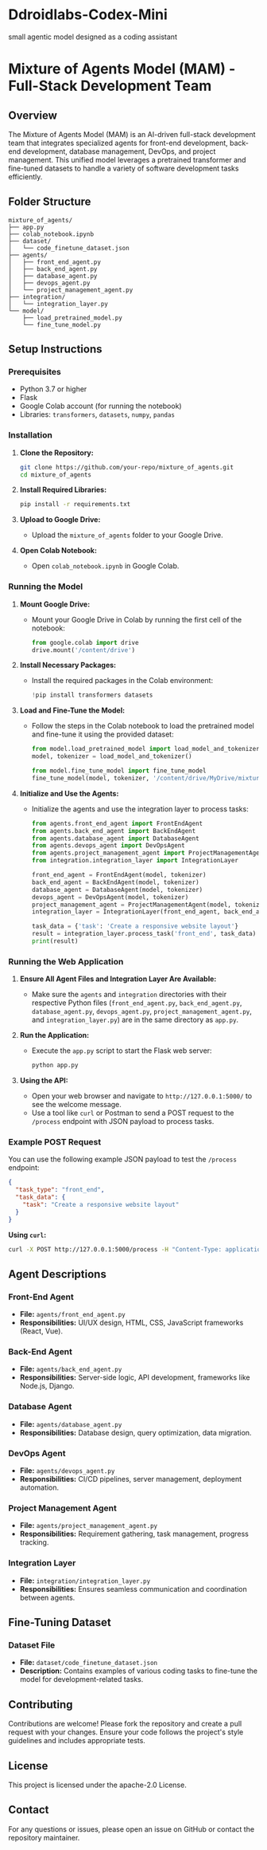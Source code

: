 # Ddroidlabs-Codex-Mini
small agentic model designed as a coding assistant

# Mixture of Agents Model (MAM) - Full-Stack Development Team

## Overview

The Mixture of Agents Model (MAM) is an AI-driven full-stack development team that integrates specialized agents for front-end development, back-end development, database management, DevOps, and project management. This unified model leverages a pretrained transformer and fine-tuned datasets to handle a variety of software development tasks efficiently.

## Folder Structure

```
mixture_of_agents/
├── app.py
├── colab_notebook.ipynb
├── dataset/
│   └── code_finetune_dataset.json
├── agents/
│   ├── front_end_agent.py
│   ├── back_end_agent.py
│   ├── database_agent.py
│   ├── devops_agent.py
│   └── project_management_agent.py
├── integration/
│   └── integration_layer.py
└── model/
    ├── load_pretrained_model.py
    └── fine_tune_model.py
```

## Setup Instructions

### Prerequisites

- Python 3.7 or higher
- Flask
- Google Colab account (for running the notebook)
- Libraries: `transformers`, `datasets`, `numpy`, `pandas`

### Installation

1. **Clone the Repository:**
   ```bash
   git clone https://github.com/your-repo/mixture_of_agents.git
   cd mixture_of_agents
   ```

2. **Install Required Libraries:**
   ```bash
   pip install -r requirements.txt
   ```

3. **Upload to Google Drive:**
   - Upload the `mixture_of_agents` folder to your Google Drive.

4. **Open Colab Notebook:**
   - Open `colab_notebook.ipynb` in Google Colab.

### Running the Model

1. **Mount Google Drive:**
   - Mount your Google Drive in Colab by running the first cell of the notebook:
     ```python
     from google.colab import drive
     drive.mount('/content/drive')
     ```

2. **Install Necessary Packages:**
   - Install the required packages in the Colab environment:
     ```python
     !pip install transformers datasets
     ```

3. **Load and Fine-Tune the Model:**
   - Follow the steps in the Colab notebook to load the pretrained model and fine-tune it using the provided dataset:
     ```python
     from model.load_pretrained_model import load_model_and_tokenizer
     model, tokenizer = load_model_and_tokenizer()

     from model.fine_tune_model import fine_tune_model
     fine_tune_model(model, tokenizer, '/content/drive/MyDrive/mixture_of_agents/dataset/code_finetune_dataset.json')
     ```

4. **Initialize and Use the Agents:**
   - Initialize the agents and use the integration layer to process tasks:
     ```python
     from agents.front_end_agent import FrontEndAgent
     from agents.back_end_agent import BackEndAgent
     from agents.database_agent import DatabaseAgent
     from agents.devops_agent import DevOpsAgent
     from agents.project_management_agent import ProjectManagementAgent
     from integration.integration_layer import IntegrationLayer

     front_end_agent = FrontEndAgent(model, tokenizer)
     back_end_agent = BackEndAgent(model, tokenizer)
     database_agent = DatabaseAgent(model, tokenizer)
     devops_agent = DevOpsAgent(model, tokenizer)
     project_management_agent = ProjectManagementAgent(model, tokenizer)
     integration_layer = IntegrationLayer(front_end_agent, back_end_agent, database_agent, devops_agent, project_management_agent)

     task_data = {'task': 'Create a responsive website layout'}
     result = integration_layer.process_task('front_end', task_data)
     print(result)
     ```

### Running the Web Application

1. **Ensure All Agent Files and Integration Layer Are Available:**
   - Make sure the `agents` and `integration` directories with their respective Python files (`front_end_agent.py`, `back_end_agent.py`, `database_agent.py`, `devops_agent.py`, `project_management_agent.py`, and `integration_layer.py`) are in the same directory as `app.py`.

2. **Run the Application:**
   - Execute the `app.py` script to start the Flask web server:
     ```bash
     python app.py
     ```

3. **Using the API:**
   - Open your web browser and navigate to `http://127.0.0.1:5000/` to see the welcome message.
   - Use a tool like `curl` or Postman to send a POST request to the `/process` endpoint with JSON payload to process tasks.

### Example POST Request
You can use the following example JSON payload to test the `/process` endpoint:

```json
{
  "task_type": "front_end",
  "task_data": {
    "task": "Create a responsive website layout"
  }
}
```

**Using `curl`:**
```bash
curl -X POST http://127.0.0.1:5000/process -H "Content-Type: application/json" -d '{"task_type": "front_end", "task_data": {"task": "Create a responsive website layout"}}'
```

## Agent Descriptions

### Front-End Agent
- **File:** `agents/front_end_agent.py`
- **Responsibilities:** UI/UX design, HTML, CSS, JavaScript frameworks (React, Vue).

### Back-End Agent
- **File:** `agents/back_end_agent.py`
- **Responsibilities:** Server-side logic, API development, frameworks like Node.js, Django.

### Database Agent
- **File:** `agents/database_agent.py`
- **Responsibilities:** Database design, query optimization, data migration.

### DevOps Agent
- **File:** `agents/devops_agent.py`
- **Responsibilities:** CI/CD pipelines, server management, deployment automation.

### Project Management Agent
- **File:** `agents/project_management_agent.py`
- **Responsibilities:** Requirement gathering, task management, progress tracking.

### Integration Layer
- **File:** `integration/integration_layer.py`
- **Responsibilities:** Ensures seamless communication and coordination between agents.

## Fine-Tuning Dataset

### Dataset File
- **File:** `dataset/code_finetune_dataset.json`
- **Description:** Contains examples of various coding tasks to fine-tune the model for development-related tasks.

## Contributing

Contributions are welcome! Please fork the repository and create a pull request with your changes. Ensure your code follows the project's style guidelines and includes appropriate tests.

## License

This project is licensed under the apache-2.0  License.

## Contact

For any questions or issues, please open an issue on GitHub or contact the repository maintainer.
